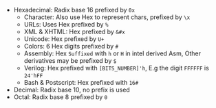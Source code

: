 

- Hexadecimal: Radix base 16 prefixed by `0x`
    - Character: Also use Hex to represent chars, prefixed by `\x`
    - URLs: Uses Hex prefixed by `%`
    - XML & XHTML: Hex prefixed by `&#x`
    - Unicode: Hex prefixed by `U+`
    - Colors: 6 Hex digits prefixed by `#`
    - Assembly: Hex `Suffixed` with `h` or `H` in intel derived Asm, Other derivatives may be prefixed by `$`
    - Verilog: Hex prefixed with `[BITS_NUMBER]'h`, E.g the digit `FFFFFF` is `24'hFF`
    - Bash & Postscript: Hex prefixed with `16#`
- Decimal: Radix base 10, no prefix is used
- Octal: Radix base 8 prefixed by `0`

